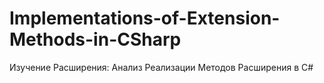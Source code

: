 # Implementations-of-Extension-Methods-in-CSharp
Изучение Расширения: Анализ Реализации Методов Расширения в C#
